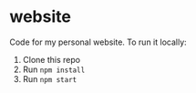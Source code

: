 # website

Code for my personal website. To run it locally:

1. Clone this repo
2. Run `npm install`
3. Run `npm start`
